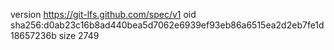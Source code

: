 version https://git-lfs.github.com/spec/v1
oid sha256:d0ab23c16b8ad440bea5d7062e6939ef93eb86a6515ea2d2eb7fe1d18657236b
size 2749
